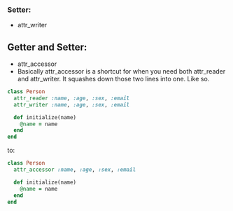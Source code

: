 ### Setter:
- attr_writer

## Getter and Setter:
- attr_accessor
- Basically attr_accessor is a shortcut for when you need both attr_reader and attr_writer. It squashes down those two lines into one. Like so.


```ruby
class Person
  attr_reader :name, :age, :sex, :email
  attr_writer :name, :age, :sex, :email

  def initialize(name)
    @name = name
  end
end
```

to:
```ruby
class Person
  attr_accessor :name, :age, :sex, :email

  def initialize(name)
    @name = name
  end
end
```